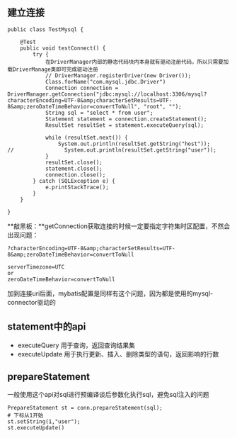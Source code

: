 <!--
 * @Author: WeiHong Ran
 * @Date: 2019-09-03 23:48:32
 * @LastEditors: WeiHong Ran
 * @LastEditTime: 2019-09-05 22:40:19
 * @Description: Nothing
 -->
## 建立连接

```
public class TestMysql {

    @Test
    public void testConnect() {
        try {
            在DriverManager内部的静态代码块内本身就有驱动注册代码，所以只需要加载DriverManage类即可完成驱动注册
            // DriverManager.registerDriver(new Driver());
            Class.forName("com.mysql.jdbc.Driver")
            Connection connection = DriverManager.getConnection("jdbc:mysql://localhost:3306/mysql?characterEncoding=UTF-8&amp;characterSetResults=UTF-8&amp;zeroDateTimeBehavior=convertToNull", "root", "");
            String sql = "select * from user";
            Statement statement = connection.createStatement();
            ResultSet resultSet = statement.executeQuery(sql);

            while (resultSet.next()) {
                System.out.println(resultSet.getString("host"));
//                System.out.println(resultSet.getString("user"));
            }
            resultSet.close();
            statement.close();
            connection.close();
        } catch (SQLException e) {
            e.printStackTrace();
        }
    }

}
```

**敲黑板：**getConnection获取连接的时候一定要指定字符集时区配置，不然会出现问题：

	?characterEncoding=UTF-8&amp;characterSetResults=UTF-8&amp;zeroDateTimeBehavior=convertToNull

    serverTimezone=UTC
    or
    zeroDateTimeBehavior=convertToNull


加到连接uri后面，mybatis配置是同样有这个问题，因为都是使用的mysql-connector驱动的


## statement中的api

- executeQuery 用于查询，返回查询结果集
- executeUpdate 用于执行更新、插入、删除类型的语句，返回影响的行数

## prepareStatement

一般使用这个api对sql进行预编译谈后参数化执行sql，避免sql注入的问题

~~~
PrepareStatement st = conn.prepareStatement(sql);
# 下标从1开始
st.setString(1,"user");
st.executeUpdate()
~~~